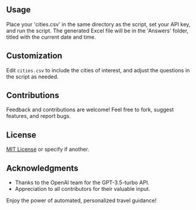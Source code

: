 
## Usage
Place your 'cities.csv' in the same directory as the script, set your API key, and run the script. The generated Excel file will be in the 'Answers' folder, titled with the current date and time.

## Customization
Edit `cities.csv` to include the cities of interest, and adjust the questions in the script as needed.

## Contributions
Feedback and contributions are welcome! Feel free to fork, suggest features, and report bugs.

## License
[MIT License](LICENSE.md) or specify if another.

## Acknowledgments
- Thanks to the OpenAI team for the GPT-3.5-turbo API.
- Appreciation to all contributors for their valuable input.

Enjoy the power of automated, personalized travel guidance!
